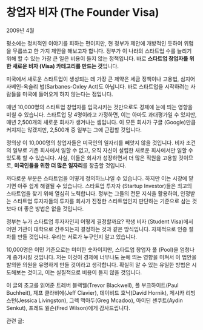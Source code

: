 # 창업자 비자 (The Founder Visa)

2009년 4월

평소에는 정치적인 이야기를 피하는 편이지만, 현 정부가 제안에 개방적인 듯하여 위험을 무릅쓰고 한 가지 제안을 해보고자 합니다. 정부가 이 나라의 스타트업 수를 늘리기 위해 할 수 있는 가장 큰 일은 비용이 들지 않는 정책입니다. 바로 **스타트업 창업자를 위한 새로운 비자 (Visa) 카테고리를 만드는 것**입니다.

미국에서 새로운 스타트업이 생성되는 데 가장 큰 제약은 세금 정책이나 고용법, 심지어 사베인-옥슬리 법(Sarbanes-Oxley Act)도 아닙니다. 바로 스타트업을 시작하려는 사람들을 미국에 들어오게 하지 않는다는 점입니다.

매년 10,000명의 스타트업 창업자를 입국시키는 것만으로도 경제에 눈에 띄는 영향을 미칠 수 있습니다. 스타트업 당 4명이라고 가정하면, 이는 아마도 과대평가일 수 있지만, 매년 2,500개의 새로운 회사가 생겨나는 셈입니다. 이 모든 회사가 구글 (Google)만큼 커지지는 않겠지만, 2,500개 중 일부는 그에 근접할 것입니다.

정의상 이 10,000명의 창업자들은 미국인의 일자리를 빼앗지 않을 것입니다. 비자 조건의 일부로 기존 회사에서 일할 수 없고, 오직 자신이 설립한 새로운 회사에서만 일할 수 있도록 할 수 있습니다. 사실, 이들은 회사가 성장하면서 더 많은 직원을 고용할 것이므로, **미국인들을 위한 더 많은 일자리**를 창출할 것입니다.

까다로운 부분은 스타트업을 어떻게 정의하느냐일 수 있습니다. 하지만 이는 시장에 맡기면 아주 쉽게 해결될 수 있습니다. 스타트업 투자자 (Startup Investor)들은 최고의 스타트업을 찾기 위해 열심히 노력합니다. 정부는 그들의 전문 지식을 활용하여, 인정받는 스타트업 투자자들의 투자를 회사가 진정한 스타트업인지 판단하는 기준으로 삼는 것보다 더 좋은 방법은 없을 것입니다.

정부는 누가 스타트업 투자자인지 어떻게 결정할까요? 학생 비자 (Student Visa)에서 어떤 기관이 대학으로 간주되는지 결정하는 것과 같은 방식입니다. 자체적으로 인증 절차를 만들 것입니다. 우리는 서로가 누구인지 알고 있습니다.

10,000명은 이민 기준으로는 미미한 숫자이지만, 스타트업 창업자 풀 (Pool)을 엄청나게 증가시킬 것입니다. 저는 이것이 경제에 너무나도 눈에 띄는 영향을 미쳐서 이 법안을 발의한 의원을 유명하게 만들 것이라고 생각합니다. 확실히 알 수 있는 유일한 방법은 시도해보는 것이고, 이는 실질적으로 비용이 들지 않을 것입니다.

이 글의 초고를 읽어준 트레버 블랙웰(Trevor Blackwell), 폴 부크하이트(Paul Buchheit), 제프 클라비에(Jeff Clavier), 데이비드 호닉(David Hornik), 제시카 리빙스턴(Jessica Livingston), 그렉 맥아두(Greg Mcadoo), 아이딘 센쿠트(Aydin Senkut), 프레드 윌슨(Fred Wilson)에게 감사드립니다.

관련 글:
